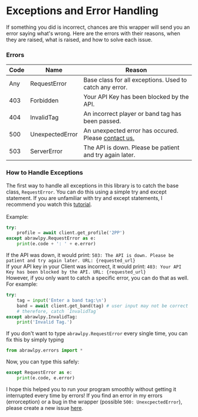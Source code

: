 # Exceptions and Error Handling

If something you did is incorrect, chances are this wrapper will send you an error saying what's wrong. Here are the errors with their reasons, when they are raised, what is raised, and how to solve each issue.

### Errors

| Code | Name | Reason |
|------|------|--------|
| Any | RequestError | Base class for all exceptions. Used to catch any error. |
| 403 | Forbidden | Your API Key has been blocked by the API. |
| 404 | InvalidTag | An incorrect player or band tag has been passed. |
| 500 | UnexpectedError | An unexpected error has occured. Please [contact us.](https://github.com/SharpBit/abrawlpy/issues) |
| 503 | ServerError | The API is down. Please be patient and try again later. |

### How to Handle Exceptions
The first way to handle all exceptions in this library is to catch the base class, `RequestError`. You can do this using a simple try and except statement. If you are unfamiliar with try and except statements, I recommend you watch this [tutorial](https://youtu.be/NIWwJbo-9_8).<br><br>
Example:
```py
try:
    profile = await client.get_profile('2PP')
except abrawlpy.RequestError as e:
    print(e.code + ': ' + e.error)
```
If the API was down, it would print: `503: The API is down. Please be patient and try again later. URL: {requested_url}`<br>
If your API key in your Client was incorrect, it would print: `403: Your API Key has been blocked by the API. URL: {requested_url}`<br>
However, if you only want to catch a specific error, you can do that as well. For example:
```py
try:
    tag = input('Enter a band tag:\n')
    band = await client.get_band(tag) # user input may not be correct
    # therefore, catch `InvalidTag`
except abrawlpy.InvalidTag:
    print('Invalid Tag.')
```
If you don't want to type `abrawlpy.RequestError` every single time, you can fix this by simply typing
```py
from abrawlpy.errors import *
```
Now, you can type this safely:
```py
except RequestError as e:
    print(e.code, e.error)
```
I hope this helped you to run your program smoothly without getting it interrupted every time by errors! If you find an error in my errors (errorception) or a bug in the wrapper (possible `500: UnexcpectedError`), please create a new issue [here](https://github.com/SharpBit/abrawlpy/issues).

